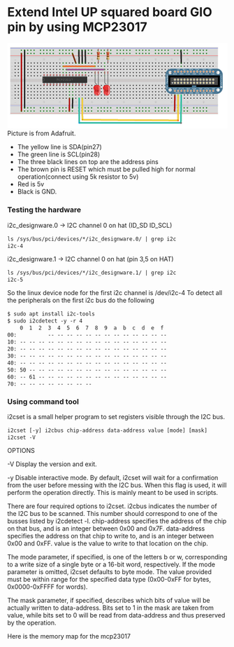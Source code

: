 # Extend Intel UP squared board GIO pin by using MCP23017
![connection](https://github.com/Yang-Yanxiang/Intel-UP-Squared-IO-extension/blob/master/connection.jpg)
Picture is from Adafruit.
* The yellow line is SDA(pin27)
* The green line is SCL(pin28)
* The three black lines on top are the address pins
* The brown pin is RESET which must be pulled high for normal operation(connect using 5k resistor to 5v)
* Red is 5v
* Black is GND.

### Testing the hardware

i2c_designware.0 -> I2C channel 0 on hat (ID_SD ID_SCL)
```
ls /sys/bus/pci/devices/*/i2c_designware.0/ | grep i2c
i2c-4
```
i2c_designware.1 -> I2C channel 0 on hat (pin 3,5 on HAT)
```
ls /sys/bus/pci/devices/*/i2c_designware.1/ | grep i2c
i2c-5
```
So the linux device node for the first i2c channel is /dev/i2c-4
To detect all the peripherals on the first i2c bus do the following
```
$ sudo apt install i2c-tools
$ sudo i2cdetect -y -r 4
    0  1  2  3  4  5  6  7  8  9  a  b  c  d  e  f
00:          -- -- -- -- -- -- -- -- -- -- -- -- -- 
10: -- -- -- -- -- -- -- -- -- -- -- -- -- -- -- -- 
20: -- -- -- -- -- -- -- -- -- -- -- -- -- -- -- -- 
30: -- -- -- -- -- -- -- -- -- -- -- -- -- -- -- -- 
40: -- -- -- -- -- -- -- -- -- -- -- -- -- -- -- -- 
50: 50 -- -- -- -- -- -- -- -- -- -- -- -- -- -- -- 
60: -- 61 -- -- -- -- -- -- -- -- -- -- -- -- -- -- 
70: -- -- -- -- -- -- -- --
```

### Using command tool
i2cset is a small helper program to set registers visible through the I2C bus.
```
i2cset [-y] i2cbus chip-address data-address value [mode] [mask]
i2cset -V
```
OPTIONS

-V Display the version and exit.

-y Disable interactive mode. By default, i2cset will wait for a confirmation from the user before messing with the I2C bus. When this flag is used, it will perform the operation directly. This is mainly meant to be used in scripts.

There are four required options to i2cset. i2cbus indicates the number of the I2C bus to be scanned. This number should correspond to one of the busses listed by i2cdetect -l. chip-address specifies the address of the chip on that bus, and is an integer between 0x00 and 0x7F. data-address specifies the address on that chip to write to, and is an integer between 0x00 and 0xFF. value is the value to write to that location on the chip.

The mode parameter, if specified, is one of the letters b or w, corresponding to a write size of a single byte or a 16-bit word, respectively. If the mode parameter is omitted, i2cset defaults to byte mode. The value provided must be within range for the specified data type (0x00-0xFF for bytes, 0x0000-0xFFFF for words).

The mask parameter, if specified, describes which bits of value will be actually written to data-address. Bits set to 1 in the mask are taken from value, while bits set to 0 will be read from data-address and thus preserved by the operation.

Here is the memory map for the mcp23017
